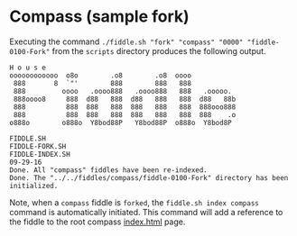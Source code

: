 Compass (sample fork)
======

Executing the command `./fiddle.sh "fork" "compass" "0000" "fiddle-0100-Fork"` from the `scripts` directory produces
the following output.


    H o u s e
    oooooooooooo  o8o        .o8        .o8  oooo
     888       8  `"'        888        888   888
     888         oooo   .oooo888   .oooo888   888   .ooooo.
     888oooo8     888  d88   888  d88   888   888  d88   88b
     888          888  888   888  888   888   888  888ooo888
     888          888  888   888  888   888   888  888    .o
    o888o        o888o  Y8bod88P   Y8bod88P  o888o  Y8bod8P
    
    FIDDLE.SH
    FIDDLE-FORK.SH
    FIDDLE-INDEX.SH
    09-29-16
    Done. All "compass" fiddles have been re-indexed.
    Done. The "../../fiddles/compass/fiddle-0100-Fork" directory has been initialized.


Note, when a `compass` fiddle is `forked`, the `fiddle.sh index compass` command is automatically initiated.  This 
command will add a reference to the fiddle to the root compass [index.html](index.html) page.



